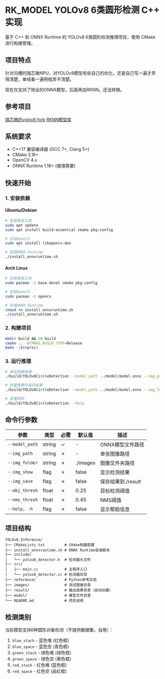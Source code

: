 # RK_MODEL YOLOv8 6类圆形检测 C++ 实现

基于 C++ 和 ONNX Runtime 的 YOLOv8 6类圆形检测推理项目，使用 CMake 进行构建管理。

## 项目特点

针对沟槽的瑞芯微NPU，对YOLOv8模型有些自己的优化，还是自己写一遍才弄得清楚，单纯看一遍例程弄不清楚。

现在仅支持了转出的ONNX模型，后面再加RKNN。还没转换。

## 参考项目

[瑞芯微的yolov8 fork](https://github.com/airockchip/ultralytics_yolov8)
[RKNN模型库](https://github.com/airockchip/rknn_model_zoo/blob/main/examples/yolov8)

## 系统要求

- C++17 兼容编译器 (GCC 7+, Clang 5+)
- CMake 3.16+
- OpenCV 4.x
- ONNX Runtime 1.16+ (推理需要)

## 快速开始

### 1. 安装依赖

#### Ubuntu/Debian
```bash
# 安装基础工具
sudo apt update
sudo apt install build-essential cmake pkg-config

# 安装OpenCV
sudo apt install libopencv-dev

# 安装ONNX Runtime 
./install_onnxruntime.sh
```

#### Arch Linux
```bash
# 安装基础工具
sudo pacman -S base-devel cmake pkg-config

# 安装OpenCV
sudo pacman -S opencv

# 安装ONNX Runtime
chmod +x install_onnxruntime.sh
./install_onnxruntime.sh
```

### 2. 构建项目

```bash
mkdir build && cd build
cmake .. -DCMAKE_BUILD_TYPE=Release
make -j$(nproc)
```

### 3. 运行推理

```bash
# 单张图像推理
./build/YOLOv8CircleDetection --model_path ../model/model.onnx --img_path ./images/test.jpg --img_show

# 批量推理并保存结果
./build/YOLOv8CircleDetection --model_path ../model/model.onnx --img_folder ./images --img_save

# 查看帮助
./build/YOLOv8CircleDetection --help
```

## 命令行参数

| 参数 | 类型 | 必需 | 默认值 | 描述 |
|------|------|------|--------|------|
| `--model_path` | string | ✓ | - | ONNX模型文件路径 |
| `--img_path` | string | ✗ | - | 单张图像路径 |
| `--img_folder` | string | ✗ | ./images | 图像文件夹路径 |
| `--img_show` | flag | ✗ | false | 显示检测结果 |
| `--img_save` | flag | ✗ | false | 保存结果到./result |
| `--obj_thresh` | float | ✗ | 0.25 | 目标检测阈值 |
| `--nms_thresh` | float | ✗ | 0.45 | NMS阈值 |
| `--help, -h` | flag | ✗ | false | 显示帮助信息 |

## 项目结构

```
YOLOv8_Inference/
├── CMakeLists.txt         # CMake构建配置
├── install_onnxruntime.sh # ONNX Runtime安装脚本
├── include/
│   └── yolov8_detector.h  # 检测器头文件
├── src/
│   ├── main.cc            # 主程序入口
│   └── yolov8_detector.cc # 检测器实现
├── reference/             # Python参考实现
├── images/                # 测试图像目录
├── result/                # 输出结果目录（自动创建）
├── model/                 # 模型文件目录
└── README.md              # 项目说明
```

## 检测类别

当前模型支持6种圆形对象检测（不提供数据集，自用）：

1. `blue_stack` - 蓝色堆 (红色框)
2. `blue_space` - 蓝色空 (青色框)  
3. `green_stack` - 绿色堆 (绿色框)
4. `green_space` - 绿色空 (黄色框)
5. `red_stack` - 红色堆 (蓝色框)
6. `red_space` - 红色空 (品红框)
